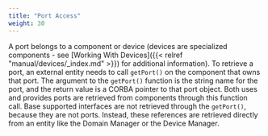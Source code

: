 ```yaml
---
title: "Port Access"
weight: 30
---
```


A port belongs to a component or device (devices are specialized components - see [Working With Devices]({{< relref "manual/devices/_index.md" >}}) for additional information). To retrieve a port, an external entity needs to call `getPort()` on the component that owns that port. The argument to the `getPort()` function is the string name for the port, and the return value is a CORBA pointer to that port object. Both uses and provides ports are retrieved from components through this function call. Base supported interfaces are not retrieved through the `getPort()`, because they are not ports. Instead, these references are retrieved directly from an entity like the Domain Manager or the Device Manager.
